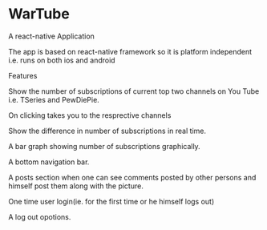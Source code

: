 # WarTube
A react-native Application

The app is based on react-native framework so it is platform independent i.e. runs on both ios and android 

Features

Show the number of subscriptions of current top two channels on You Tube i.e. TSeries and PewDiePie.

On clicking takes you to the resprective channels

Show the difference in number of subscriptions in real time.

A bar graph showing number of subscriptions graphically.

A bottom navigation bar.

A posts section when one can see comments posted by other persons and himself post them along with the picture.

One time user login(ie. for the first time or he himself logs out)

A log out opotions.
